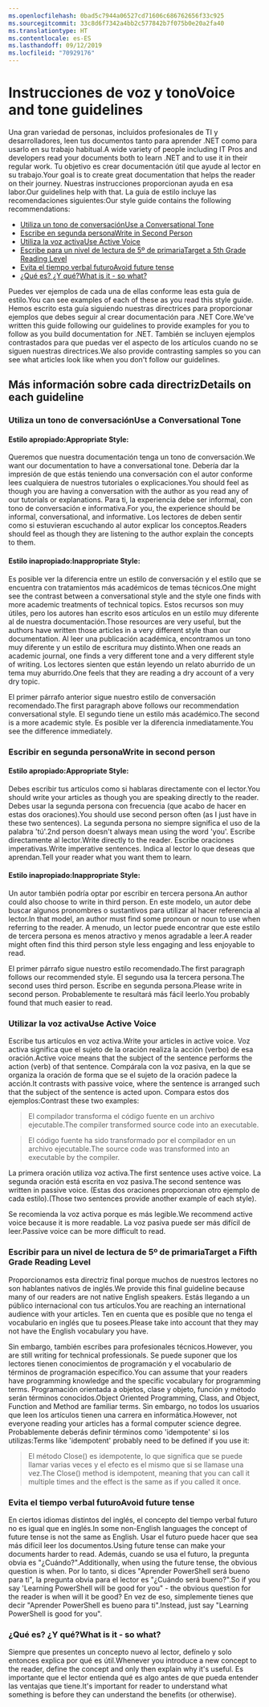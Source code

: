 ```yaml
---
ms.openlocfilehash: 0bad5c7944a06527cd71606c686762656f33c925
ms.sourcegitcommit: 33c8d6f7342a4bb2c577842b7f075b0e20a2fa40
ms.translationtype: HT
ms.contentlocale: es-ES
ms.lasthandoff: 09/12/2019
ms.locfileid: "70929176"
---
```

# <a name="voice-and-tone-guidelines"></a><span data-ttu-id="bf080-101">Instrucciones de voz y tono</span><span class="sxs-lookup"><span data-stu-id="bf080-101">Voice and tone guidelines</span></span>

<span data-ttu-id="bf080-102">Una gran variedad de personas, incluidos profesionales de TI y desarrolladores, leen tus documentos tanto para aprender .NET como para usarlo en su trabajo habitual.</span><span class="sxs-lookup"><span data-stu-id="bf080-102">A wide variety of people including IT Pros and developers read your documents both to learn .NET and to use it in their regular work.</span></span>
<span data-ttu-id="bf080-103">Tu objetivo es crear documentación útil que ayude al lector en su trabajo.</span><span class="sxs-lookup"><span data-stu-id="bf080-103">Your goal is to create great documentation that helps the reader on their journey.</span></span> <span data-ttu-id="bf080-104">Nuestras instrucciones proporcionan ayuda en esa labor.</span><span class="sxs-lookup"><span data-stu-id="bf080-104">Our guidelines help with that.</span></span> <span data-ttu-id="bf080-105">La guía de estilo incluye las recomendaciones siguientes:</span><span class="sxs-lookup"><span data-stu-id="bf080-105">Our style guide contains the following recommendations:</span></span>

- [<span data-ttu-id="bf080-106">Utiliza un tono de conversación</span><span class="sxs-lookup"><span data-stu-id="bf080-106">Use a Conversational Tone</span></span>](#use-a-conversational-tone)
- [<span data-ttu-id="bf080-107">Escribe en segunda persona</span><span class="sxs-lookup"><span data-stu-id="bf080-107">Write in Second Person</span></span>](#write-in-2nd-person)
- [<span data-ttu-id="bf080-108">Utiliza la voz activa</span><span class="sxs-lookup"><span data-stu-id="bf080-108">Use Active Voice</span></span>](#use-active-voice)
- [<span data-ttu-id="bf080-109">Escribe para un nivel de lectura de 5º de primaria</span><span class="sxs-lookup"><span data-stu-id="bf080-109">Target a 5th Grade Reading Level</span></span>](#target-a-fifth-grade-reading-level)
- [<span data-ttu-id="bf080-110">Evita el tiempo verbal futuro</span><span class="sxs-lookup"><span data-stu-id="bf080-110">Avoid future tense</span></span>](#avoid-future-tense)
- [<span data-ttu-id="bf080-111">¿Qué es? ¿Y qué?</span><span class="sxs-lookup"><span data-stu-id="bf080-111">What is it - so what?</span></span>](#what-is-it-so-what)

<span data-ttu-id="bf080-112">Puedes ver ejemplos de cada una de ellas conforme leas esta guía de estilo.</span><span class="sxs-lookup"><span data-stu-id="bf080-112">You can see examples of each of these as you read this style guide.</span></span> <span data-ttu-id="bf080-113">Hemos escrito esta guía siguiendo nuestras directrices para proporcionar ejemplos que debes seguir al crear documentación para .NET Core.</span><span class="sxs-lookup"><span data-stu-id="bf080-113">We've written this guide following our guidelines to provide examples for you to follow as you build documentation for .NET.</span></span> <span data-ttu-id="bf080-114">También se incluyen ejemplos contrastados para que puedas ver el aspecto de los artículos cuando no se siguen nuestras directrices.</span><span class="sxs-lookup"><span data-stu-id="bf080-114">We also provide contrasting samples so you can see what articles look like when you don't follow our guidelines.</span></span>

## <a name="details-on-each-guideline"></a><span data-ttu-id="bf080-115">Más información sobre cada directriz</span><span class="sxs-lookup"><span data-stu-id="bf080-115">Details on each guideline</span></span>

### <a name="use-a-conversational-tone"></a><span data-ttu-id="bf080-116">Utiliza un tono de conversación</span><span class="sxs-lookup"><span data-stu-id="bf080-116">Use a Conversational Tone</span></span>
#### <a name="appropriate-style"></a><span data-ttu-id="bf080-117">Estilo apropiado:</span><span class="sxs-lookup"><span data-stu-id="bf080-117">Appropriate Style:</span></span>
<span data-ttu-id="bf080-118">Queremos que nuestra documentación tenga un tono de conversación.</span><span class="sxs-lookup"><span data-stu-id="bf080-118">We want our documentation to have a conversational tone.</span></span> <span data-ttu-id="bf080-119">Debería dar la impresión de que estás teniendo una conversación con el autor conforme lees cualquiera de nuestros tutoriales o explicaciones.</span><span class="sxs-lookup"><span data-stu-id="bf080-119">You should feel as though you are having a conversation with the author as you read any of our tutorials or explanations.</span></span>
<span data-ttu-id="bf080-120">Para ti, la experiencia debe ser informal, con tono de conversación e informativa.</span><span class="sxs-lookup"><span data-stu-id="bf080-120">For you, the experience should be informal, conversational, and informative.</span></span> <span data-ttu-id="bf080-121">Los lectores de deben sentir como si estuvieran escuchando al autor explicar los conceptos.</span><span class="sxs-lookup"><span data-stu-id="bf080-121">Readers should feel as though they are listening to the author explain the concepts to them.</span></span>

#### <a name="inappropriate-style"></a><span data-ttu-id="bf080-122">Estilo inapropiado:</span><span class="sxs-lookup"><span data-stu-id="bf080-122">Inappropriate Style:</span></span>
<span data-ttu-id="bf080-123">Es posible ver la diferencia entre un estilo de conversación y el estilo que se encuentra con tratamientos más académicos de temas técnicos.</span><span class="sxs-lookup"><span data-stu-id="bf080-123">One might see the contrast between a conversational style and the style one finds with more academic treatments of technical topics.</span></span> <span data-ttu-id="bf080-124">Estos recursos son muy útiles, pero los autores han escrito esos artículos en un estilo muy diferente al de nuestra documentación.</span><span class="sxs-lookup"><span data-stu-id="bf080-124">Those resources are very useful, but the authors have written those articles in a very different style than our documentation.</span></span> <span data-ttu-id="bf080-125">Al leer una publicación académica, encontramos un tono muy diferente y un estilo de escritura muy distinto.</span><span class="sxs-lookup"><span data-stu-id="bf080-125">When one reads an academic journal, one finds a very different tone and a very different style of writing.</span></span>
<span data-ttu-id="bf080-126">Los lectores sienten que están leyendo un relato aburrido de un tema muy aburrido.</span><span class="sxs-lookup"><span data-stu-id="bf080-126">One feels that they are reading a dry account of a very dry topic.</span></span>  

<span data-ttu-id="bf080-127">El primer párrafo anterior sigue nuestro estilo de conversación recomendado.</span><span class="sxs-lookup"><span data-stu-id="bf080-127">The first paragraph above follows our recommendation conversational style.</span></span> <span data-ttu-id="bf080-128">El segundo tiene un estilo más académico.</span><span class="sxs-lookup"><span data-stu-id="bf080-128">The second is a more academic style.</span></span> <span data-ttu-id="bf080-129">Es posible ver la diferencia inmediatamente.</span><span class="sxs-lookup"><span data-stu-id="bf080-129">You see the difference immediately.</span></span> 

### <a name="write-in-second-person"></a><span data-ttu-id="bf080-130">Escribir en segunda persona</span><span class="sxs-lookup"><span data-stu-id="bf080-130">Write in second person</span></span>
#### <a name="appropriate-style"></a><span data-ttu-id="bf080-131">Estilo apropiado:</span><span class="sxs-lookup"><span data-stu-id="bf080-131">Appropriate Style:</span></span>
<span data-ttu-id="bf080-132">Debes escribir tus artículos como si hablaras directamente con el lector.</span><span class="sxs-lookup"><span data-stu-id="bf080-132">You should write your articles as though you are speaking directly to the reader.</span></span> <span data-ttu-id="bf080-133">Debes usar la segunda persona con frecuencia (que acabo de hacer en estas dos oraciones).</span><span class="sxs-lookup"><span data-stu-id="bf080-133">You should use second person often (as I just have in these two sentences).</span></span> <span data-ttu-id="bf080-134">La segunda persona no siempre significa el uso de la palabra 'tú'.</span><span class="sxs-lookup"><span data-stu-id="bf080-134">2nd person doesn't always mean using the word 'you'.</span></span> <span data-ttu-id="bf080-135">Escribe directamente al lector.</span><span class="sxs-lookup"><span data-stu-id="bf080-135">Write directly to the reader.</span></span> <span data-ttu-id="bf080-136">Escribe oraciones imperativas.</span><span class="sxs-lookup"><span data-stu-id="bf080-136">Write imperative sentences.</span></span>
<span data-ttu-id="bf080-137">Indica al lector lo que deseas que aprendan.</span><span class="sxs-lookup"><span data-stu-id="bf080-137">Tell your reader what you want them to learn.</span></span>

#### <a name="inappropriate-style"></a><span data-ttu-id="bf080-138">Estilo inapropiado:</span><span class="sxs-lookup"><span data-stu-id="bf080-138">Inappropriate Style:</span></span> 
<span data-ttu-id="bf080-139">Un autor también podría optar por escribir en tercera persona.</span><span class="sxs-lookup"><span data-stu-id="bf080-139">An author could also choose to write in third person.</span></span> <span data-ttu-id="bf080-140">En este modelo, un autor debe buscar algunos pronombres o sustantivos para utilizar al hacer referencia al lector.</span><span class="sxs-lookup"><span data-stu-id="bf080-140">In that model, an author must find some pronoun or noun to use when referring to the reader.</span></span> <span data-ttu-id="bf080-141">A menudo, un lector puede encontrar que este estilo de tercera persona es menos atractivo y menos agradable a leer.</span><span class="sxs-lookup"><span data-stu-id="bf080-141">A reader might often find this third person style less engaging and less enjoyable to read.</span></span>

<span data-ttu-id="bf080-142">El primer párrafo sigue nuestro estilo recomendado.</span><span class="sxs-lookup"><span data-stu-id="bf080-142">The first paragraph follows our recommended style.</span></span> <span data-ttu-id="bf080-143">El segundo usa la tercera persona.</span><span class="sxs-lookup"><span data-stu-id="bf080-143">The second uses third person.</span></span> <span data-ttu-id="bf080-144">Escribe en segunda persona.</span><span class="sxs-lookup"><span data-stu-id="bf080-144">Please write in second person.</span></span> <span data-ttu-id="bf080-145">Probablemente te resultará más fácil leerlo.</span><span class="sxs-lookup"><span data-stu-id="bf080-145">You probably found that much easier to read.</span></span>

### <a name="use-active-voice"></a><span data-ttu-id="bf080-146">Utilizar la voz activa</span><span class="sxs-lookup"><span data-stu-id="bf080-146">Use Active Voice</span></span>

<span data-ttu-id="bf080-147">Escribe tus artículos en voz activa.</span><span class="sxs-lookup"><span data-stu-id="bf080-147">Write your articles in active voice.</span></span> <span data-ttu-id="bf080-148">Voz activa significa que el sujeto de la oración realiza la acción (verbo) de esa oración.</span><span class="sxs-lookup"><span data-stu-id="bf080-148">Active voice means that the subject of the sentence performs the action (verb) of that sentence.</span></span> <span data-ttu-id="bf080-149">Compárala con la voz pasiva, en la que se organiza la oración de forma que se el sujeto de la oración padece la acción.</span><span class="sxs-lookup"><span data-stu-id="bf080-149">It contrasts with passive voice, where the sentence is arranged such that the subject of the sentence is acted upon.</span></span> <span data-ttu-id="bf080-150">Compara estos dos ejemplos:</span><span class="sxs-lookup"><span data-stu-id="bf080-150">Contrast these two examples:</span></span>

><span data-ttu-id="bf080-151">El compilador transforma el código fuente en un archivo ejecutable.</span><span class="sxs-lookup"><span data-stu-id="bf080-151">The compiler transformed source code into an executable.</span></span>

><span data-ttu-id="bf080-152">El código fuente ha sido transformado por el compilador en un archivo ejecutable.</span><span class="sxs-lookup"><span data-stu-id="bf080-152">The source code was transformed into an executable by the compiler.</span></span>

<span data-ttu-id="bf080-153">La primera oración utiliza voz activa.</span><span class="sxs-lookup"><span data-stu-id="bf080-153">The first sentence uses active voice.</span></span> <span data-ttu-id="bf080-154">La segunda oración está escrita en voz pasiva.</span><span class="sxs-lookup"><span data-stu-id="bf080-154">The second sentence was written in passive voice.</span></span>
<span data-ttu-id="bf080-155">(Estas dos oraciones proporcionan otro ejemplo de cada estilo).</span><span class="sxs-lookup"><span data-stu-id="bf080-155">(Those two sentences provide another example of each style).</span></span>

<span data-ttu-id="bf080-156">Se recomienda la voz activa porque es más legible.</span><span class="sxs-lookup"><span data-stu-id="bf080-156">We recommend active voice because it is more readable.</span></span> <span data-ttu-id="bf080-157">La voz pasiva puede ser más difícil de leer.</span><span class="sxs-lookup"><span data-stu-id="bf080-157">Passive voice can be more difficult to read.</span></span>

### <a name="target-a-fifth-grade-reading-level"></a><span data-ttu-id="bf080-158">Escribir para un nivel de lectura de 5º de primaria</span><span class="sxs-lookup"><span data-stu-id="bf080-158">Target a Fifth Grade Reading Level</span></span>

<span data-ttu-id="bf080-159">Proporcionamos esta directriz final porque muchos de nuestros lectores no son hablantes nativos de inglés.</span><span class="sxs-lookup"><span data-stu-id="bf080-159">We provide this final guideline because many of our readers are not native English speakers.</span></span>
<span data-ttu-id="bf080-160">Estás llegando a un público internacional con tus artículos.</span><span class="sxs-lookup"><span data-stu-id="bf080-160">You are reaching an international audience with your articles.</span></span> <span data-ttu-id="bf080-161">Ten en cuenta que es posible que no tenga el vocabulario en inglés que tu posees.</span><span class="sxs-lookup"><span data-stu-id="bf080-161">Please take into account that they may not have the English vocabulary you have.</span></span>

<span data-ttu-id="bf080-162">Sin embargo, también escribes para profesionales técnicos.</span><span class="sxs-lookup"><span data-stu-id="bf080-162">However, you are still writing for technical professionals.</span></span> <span data-ttu-id="bf080-163">Se puede suponer que los lectores tienen conocimientos de programación y el vocabulario de términos de programación específico.</span><span class="sxs-lookup"><span data-stu-id="bf080-163">You can assume that your readers have programming knowledge and the specific vocabulary for programming terms.</span></span> <span data-ttu-id="bf080-164">Programación orientada a objetos, clase y objeto, función y método serán términos conocidos.</span><span class="sxs-lookup"><span data-stu-id="bf080-164">Object Oriented Programming, Class, and Object, Function and Method are familiar terms.</span></span> <span data-ttu-id="bf080-165">Sin embargo, no todos los usuarios que leen los artículos tienen una carrera en informática.</span><span class="sxs-lookup"><span data-stu-id="bf080-165">However, not everyone reading your articles has a formal computer science degree.</span></span> <span data-ttu-id="bf080-166">Probablemente deberás definir términos como 'idempotente' si los utilizas:</span><span class="sxs-lookup"><span data-stu-id="bf080-166">Terms like 'idempotent' probably need to be defined if you use it:</span></span>

><span data-ttu-id="bf080-167">El método Close() es idempotente, lo que significa que se puede llamar varias veces y el efecto es el mismo que si se llamase una vez.</span><span class="sxs-lookup"><span data-stu-id="bf080-167">The Close() method is idempotent, meaning that you can call it multiple times and the effect is the same as if you called it once.</span></span>

### <a name="avoid-future-tense"></a><span data-ttu-id="bf080-168">Evita el tiempo verbal futuro</span><span class="sxs-lookup"><span data-stu-id="bf080-168">Avoid future tense</span></span>
<span data-ttu-id="bf080-169">En ciertos idiomas distintos del inglés, el concepto del tiempo verbal futuro no es igual que en inglés.</span><span class="sxs-lookup"><span data-stu-id="bf080-169">In some non-English languages the concept of future tense is not the same as English.</span></span> <span data-ttu-id="bf080-170">Usar el futuro puede hacer que sea más difícil leer los documentos.</span><span class="sxs-lookup"><span data-stu-id="bf080-170">Using future tense can make your documents harder to read.</span></span> <span data-ttu-id="bf080-171">Además, cuando se usa el futuro, la pregunta obvia es "¿Cuándo?".</span><span class="sxs-lookup"><span data-stu-id="bf080-171">Additionally, when using the future tense, the obvious question is when.</span></span> <span data-ttu-id="bf080-172">Por lo tanto, si dices "Aprender PowerShell será bueno para ti", la pregunta obvia para el lector es "¿Cuándo será bueno?".</span><span class="sxs-lookup"><span data-stu-id="bf080-172">So if you say 'Learning PowerShell will be good for you" - the obvious question for the reader is when will it be good?</span></span> <span data-ttu-id="bf080-173">En vez de eso, simplemente tienes que decir "Aprender PowerShell es bueno para ti".</span><span class="sxs-lookup"><span data-stu-id="bf080-173">Instead, just say "Learning PowerShell is good for you".</span></span>

### <a name="what-is-it---so-what"></a><span data-ttu-id="bf080-174">¿Qué es? ¿Y qué?</span><span class="sxs-lookup"><span data-stu-id="bf080-174">What is it - so what?</span></span>
<span data-ttu-id="bf080-175">Siempre que presentes un concepto nuevo al lector, defínelo y solo entonces explica por qué es útil.</span><span class="sxs-lookup"><span data-stu-id="bf080-175">Whenever you introduce a new concept to the reader, define the concept and only then explain why it's useful.</span></span> <span data-ttu-id="bf080-176">Es importante que el lector entienda qué es algo antes de que pueda entender las ventajas que tiene.</span><span class="sxs-lookup"><span data-stu-id="bf080-176">It's important for reader to understand what something is before they can understand the benefits (or otherwise).</span></span> 
